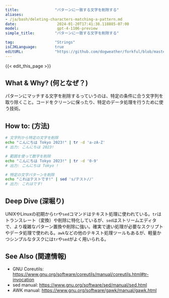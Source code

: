 ```yaml
---
title:                "パターンに一致する文字を削除する"
aliases:
- /ja/bash/deleting-characters-matching-a-pattern.md
date:                  2024-01-20T17:41:38.118885-07:00
model:                 gpt-4-1106-preview
simple_title:         "パターンに一致する文字を削除する"

tag:                  "Strings"
isCJKLanguage:        true
editURL:              "https://github.com/dogweather/forkful/blob/master/content/ja/bash/deleting-characters-matching-a-pattern.md"
---
```


{{< edit_this_page >}}

## What & Why? (何となぜ？)
パターンにマッチする文字を削除するっていうのは、特定の条件に合う文字列を取り除くこと。コードをクリーンに保ったり、特定のデータ処理を行うために使う技術。

## How to: (方法)
```Bash
# 文字列から特定の文字を削除
echo "こんにちは Tokyo 2023!" | tr -d 'a-zA-Z'
# 出力: こんにちは 2023!

# 範囲を使って数字を削除
echo "こんにちは Tokyo 2023!" | tr -d '0-9'
# 出力: こんにちは Tokyo !

# 特定の文字パターンを削除
echo "これはテストです!" | sed 's/テスト//'
# 出力: これはです!
```

## Deep Dive (深堀り)
UNIXやLinuxの初期から`tr`や`sed`コマンドはテキスト処理に使われている。`tr`はトランスレート（変換）や削除に特化しているが、`sed`はストリームエディタで、より複雑なパターン置換や削除に強い。確実で速い処理が必要なスクリプトやデータ処理で使われる。`awk`などの他のテキスト処理ツールもあるが、軽量かつシンプルなタスクには`tr`や`sed`がよく用いられる。

## See Also (関連情報)
- GNU Coreutils: https://www.gnu.org/software/coreutils/manual/coreutils.html#tr-invocation
- sed manual: https://www.gnu.org/software/sed/manual/sed.html
- AWK manual: https://www.gnu.org/software/gawk/manual/gawk.html

